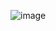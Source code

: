 ![image](https://github.com/abbas-shaik-2002/Email-Spam/assets/98310630/e0c1e2d3-d653-4415-8006-1499b434a615)

